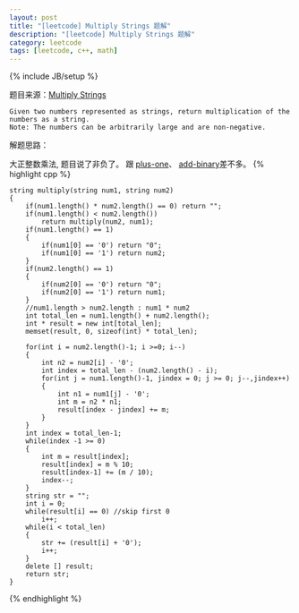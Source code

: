 ```yaml
---
layout: post
title: "[leetcode] Multiply Strings 题解"
description: "[leetcode] Multiply Strings 题解"
category: leetcode 
tags: [leetcode, c++, math]
---
```

{% include JB/setup %}


题目来源：[Multiply Strings](https://oj.leetcode.com/problems/multiply-strings/)

>
	Given two numbers represented as strings, return multiplication of the numbers as a string.
	Note: The numbers can be arbitrarily large and are non-negative.

解题思路：

大正整数乘法, 题目说了非负了。
跟 [plus-one](TODO_PRE/plus-one.html)、 [add-binary](TODO_PRE/add-binary.html)差不多。
{% highlight cpp %}
	
	string multiply(string num1, string num2)
    {
        if(num1.length() * num2.length() == 0) return "";
        if(num1.length() < num2.length())
            return multiply(num2, num1);
        if(num1.length() == 1)
        {
            if(num1[0] == '0') return "0";
            if(num1[0] == '1') return num2;
        }
        if(num2.length() == 1)
        {
            if(num2[0] == '0') return "0";
            if(num2[0] == '1') return num1;
        }
        //num1.length > num2.length : num1 * num2
        int total_len = num1.length() + num2.length();
        int * result = new int[total_len];
        memset(result, 0, sizeof(int) * total_len);
        
        for(int i = num2.length()-1; i >=0; i--)
        {
            int n2 = num2[i] - '0';
            int index = total_len - (num2.length() - i);
            for(int j = num1.length()-1, jindex = 0; j >= 0; j--,jindex++)
            {
                int n1 = num1[j] - '0';
                int m = n2 * n1;
                result[index - jindex] += m;
            }
        }
        int index = total_len-1;
        while(index -1 >= 0)
        {
            int m = result[index];
            result[index] = m % 10;
            result[index-1] += (m / 10);
            index--;
        }
        string str = "";
        int i = 0;
        while(result[i] == 0) //skip first 0
            i++;
        while(i < total_len)
        {
            str += (result[i] + '0');
            i++;
        }
        delete [] result;
        return str;
    }
{% endhighlight %}

 